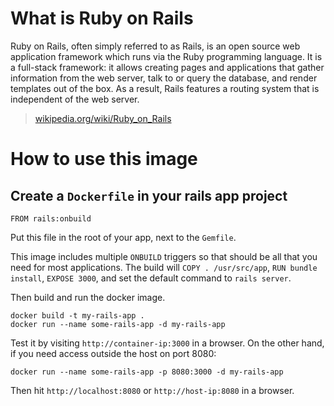 # What is Ruby on Rails

Ruby on Rails, often simply referred to as Rails, is an open source web application framework which runs via the Ruby programming language. It is a full-stack framework: it allows creating pages and applications that gather information from the web server, talk to or query the database, and render templates out of the box. As a result, Rails features a routing system that is independent of the web server.

> [wikipedia.org/wiki/Ruby_on_Rails](https://en.wikipedia.org/wiki/Ruby_on_Rails)

# How to use this image

## Create a `Dockerfile` in your rails app project
    FROM rails:onbuild

Put this file in the root of your app, next to the `Gemfile`.

This image includes multiple `ONBUILD` triggers so that should be all that you need for most applications. The build will `COPY . /usr/src/app`, `RUN bundle install`, `EXPOSE 3000`, and set the default command to `rails server`.

Then build and run the docker image.

    docker build -t my-rails-app .
    docker run --name some-rails-app -d my-rails-app

Test it by visiting `http://container-ip:3000` in a browser. On the other hand, if you need access outside the host on port 8080:

    docker run --name some-rails-app -p 8080:3000 -d my-rails-app

Then hit `http://localhost:8080` or `http://host-ip:8080` in a browser.
